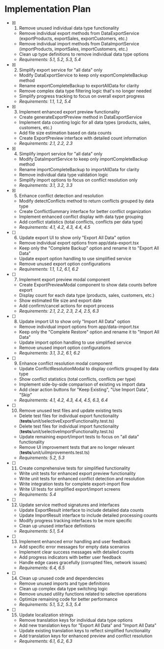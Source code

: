 # Implementation Plan

- [x] 1. Remove unused individual data type functionality

  - Remove individual export methods from DataExportService (exportProducts, exportSales, exportCustomers, etc.)
  - Remove individual import methods from DataImportService (importProducts, importSales, importCustomers, etc.)
  - Clean up type definitions to remove individual data type options
  - _Requirements: 5.1, 5.2, 5.3, 5.4_

- [x] 2. Simplify export service for "all data" only

  - Modify DataExportService to keep only exportCompleteBackup method
  - Rename exportCompleteBackup to exportAllData for clarity
  - Remove complex data type filtering logic that's no longer needed
  - Simplify progress tracking to focus on overall export progress
  - _Requirements: 1.1, 1.2, 5.4_

- [x] 3. Implement enhanced export preview functionality

  - Create generateExportPreview method in DataExportService
  - Implement data counting logic for all data types (products, sales, customers, etc.)
  - Add file size estimation based on data counts
  - Create ExportPreview interface with detailed count information
  - _Requirements: 2.1, 2.2, 2.3_

- [x] 4. Simplify import service for "all data" only

  - Modify DataImportService to keep only importCompleteBackup method
  - Rename importCompleteBackup to importAllData for clarity
  - Remove individual data type validation logic
  - Simplify import options to focus on conflict resolution only
  - _Requirements: 3.1, 3.2, 3.3_

- [x] 5. Enhance conflict detection and resolution

  - Modify detectConflicts method to return conflicts grouped by data type
  - Create ConflictSummary interface for better conflict organization
  - Implement enhanced conflict display with data type grouping
  - Add conflict statistics (total conflicts, conflicts per data type)
  - _Requirements: 4.1, 4.2, 4.3, 4.4, 4.5_

- [ ] 6. Update export UI to show only "Export All Data" option

  - Remove individual export options from app/data-export.tsx
  - Keep only the "Complete Backup" option and rename it to "Export All Data"
  - Update export option handling to use simplified service
  - Remove unused export option configurations
  - _Requirements: 1.1, 1.2, 6.1, 6.2_

- [ ] 7. Implement export preview modal component

  - Create ExportPreviewModal component to show data counts before export
  - Display count for each data type (products, sales, customers, etc.)
  - Show estimated file size and export date
  - Add confirm/cancel actions for export process
  - _Requirements: 2.1, 2.2, 2.3, 2.4, 2.5, 6.3_

- [ ] 8. Update import UI to show only "Import All Data" option

  - Remove individual import options from app/data-import.tsx
  - Keep only the "Complete Restore" option and rename it to "Import All Data"
  - Update import option handling to use simplified service
  - Remove unused import option configurations
  - _Requirements: 3.1, 3.2, 6.1, 6.2_

- [ ] 9. Enhance conflict resolution modal component

  - Update ConflictResolutionModal to display conflicts grouped by data type
  - Show conflict statistics (total conflicts, conflicts per type)
  - Implement side-by-side comparison of existing vs import data
  - Add clear action buttons for "Keep Existing", "Use Import Data", "Skip"
  - _Requirements: 4.1, 4.2, 4.3, 4.4, 4.5, 6.3, 6.4_

- [ ] 10. Remove unused test files and update existing tests

  - Delete test files for individual export functionality (**tests**/unit/selectiveExportFunctionality.test.ts)
  - Delete test files for individual import functionality (**tests**/unit/selectiveImportFunctionality.test.ts)
  - Update remaining export/import tests to focus on "all data" functionality
  - Remove UI improvement tests that are no longer relevant (**tests**/unit/uiImprovements.test.ts)
  - _Requirements: 5.2, 5.3_

- [ ] 11. Create comprehensive tests for simplified functionality

  - Write unit tests for enhanced export preview functionality
  - Write unit tests for enhanced conflict detection and resolution
  - Write integration tests for complete export-import flow
  - Write UI tests for simplified export/import screens
  - _Requirements: 5.4_

- [ ] 12. Update service method signatures and interfaces

  - Update ExportResult interface to include detailed data counts
  - Update ImportResult interface to include detailed processing counts
  - Modify progress tracking interfaces to be more specific
  - Clean up unused interface definitions
  - _Requirements: 5.1, 5.4_

- [ ] 13. Implement enhanced error handling and user feedback

  - Add specific error messages for empty data scenarios
  - Implement clear success messages with detailed counts
  - Add progress indicators with better user feedback
  - Handle edge cases gracefully (corrupted files, network issues)
  - _Requirements: 6.4, 6.5_

- [ ] 14. Clean up unused code and dependencies

  - Remove unused imports and type definitions
  - Clean up complex data type switching logic
  - Remove unused utility functions related to selective operations
  - Optimize remaining code for better performance
  - _Requirements: 5.1, 5.2, 5.3, 5.4_

- [ ] 15. Update localization strings
  - Remove translation keys for individual data type options
  - Add new translation keys for "Export All Data" and "Import All Data"
  - Update existing translation keys to reflect simplified functionality
  - Add translation keys for enhanced preview and conflict resolution
  - _Requirements: 6.1, 6.2, 6.3_
